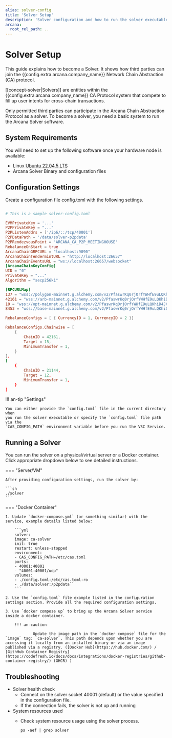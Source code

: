 ```yaml
---
alias: solver-config
title: 'Solver Setup'
description: 'Solver configuration and how to run the solver executable.'
arcana:
  root_rel_path: ..
---
```


# Solver Setup

This guide explains how to become a Solver. It shows how third parties can join 
the {{config.extra.arcana.company_name}} Network Chain Abstraction (CA) protocol.

[[concept-solver|Solvers]] are entities within the {{config.extra.arcana.company_name}} CA Protocol system that compete to fill up user intents for cross-chain transactions.

Only permitted third parties can participate in the Arcana Chain Abstraction Protocol as a solver. To become a solver, you need a basic system to run the Arcana Solver software.

## System Requirements

You will need to set up the following software once your hardware node is available:

- Linux [Ubuntu 22.04.5 LTS](https://releases.ubuntu.com/jammy/)
- Arcana Solver Binary and configuration files

## Configuration Settings

Create a configuration file config.toml with the following settings.

```toml

# This is a sample solver-config.toml

EVMPrivateKey = '...'
P2PPrivateKey = "..."
P2PListenAddrs = ['/ip6/::/tcp/40001']
P2PDataPath = '/data/solver-p2pdata'
P2PRendezvousPoint = 'ARCANA_CA_P2P_MEETINGHOUSE'
RebalanceOnStart = true
ArcanaChainGRPCURL = "localhost:9090"
ArcanaChainTendermintURL = "http://localhost:26657"
ArcanaChainEventsURL = "ws://localhost:26657/websocket"
[ArcanaChainKeyConfig]
UID = "0"
PrivateKey = "..."
Algorithm = "secp256k1"

[RPCURLMap]
137 = "wss://polygon-mainnet.g.alchemy.com/v2/PfaswrKq0rjOrfYWHfE9uLQKhiD4JCdq"
42161 = "wss://arb-mainnet.g.alchemy.com/v2/PfaswrKq0rjOrfYWHfE9uLQKhiD4JCdq"
10 = "wss://opt-mainnet.g.alchemy.com/v2/PfaswrKq0rjOrfYWHfE9uLQKhiD4JCdq"
8453 = "wss://base-mainnet.g.alchemy.com/v2/PfaswrKq0rjOrfYWHfE9uLQKhiD4JCdq"

RebalanceConfigs = [ { CurrencyID = 1, CurrencyID = 2 }]

RebalanceConfigs.Chainwise = [
    {
        ChainID = 42161,
        Target = 15,
        MinimumTransfer = 1,
    }
],
[
    {
        ChainID = 21144,
        Target = 12,
        MinimumTransfer = 1,
    }
]
```

!!! an-tip "Settings"

    You can either provide the `config.toml` file in the current directory when
    you run the solver executable or specify the `config.toml` file path via the
    `CAS_CONFIG_PATH` environment variable before you run the VSC Service.

## Running a Solver

You can run the solver on a physical/virtual server or a Docker container.
Click appropriate dropdown below to see detailed instructions.

=== "Server/VM"

    After providing configuration settings, run the solver by:

    ```sh
    ./solver
    ```
=== "Docker Container"

    1. Update `docker-compose.yml` (or something similar) with the service, example details listed below:

        ```yml
        solver:
        image: ca-solver
        init: true
        restart: unless-stopped
        environment:
        - CAS_CONFIG_PATH=/etc/cas.toml
        ports:
        - 40001:40001
        - "40001:40001/udp"
        volumes:
        - ./config.toml:/etc/cas.toml:ro
        - ./data/solver:/p2pdata``
        ```

    2. Use the `config.toml` file example listed in the configuration settings section. Provide all the required configuration settings.

    3. Use `docker compose up` to bring up the Arcana Solver service inside a docker container.

        !!! an-caution

                Update the image path in the `docker compose` file for the `image` tag: `ca-solver`. This path depends upon whether you are accessing it locally from an installed binary or via an image published via a registry. ([Docker Hub](https://hub.docker.com/) / [GithHub Container Registry](https://codefresh.io/docs/docs/integrations/docker-registries/github-container-registry/) (GHCR) )

## Troubleshooting

- Solver health check
    - Connect on the solver socket 40001 (default) or the value specified in the configuration file.
    - If the connection fails, the solver is not up and running
- System resources used
    - Check system resource usage using the solver process.
        
        `ps -aef | grep solver`